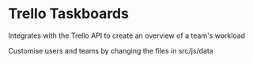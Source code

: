 # Trello Taskboards

Integrates with the Trello API to create an overview of a team's workload

Customise users and teams by changing the files in src/js/data
